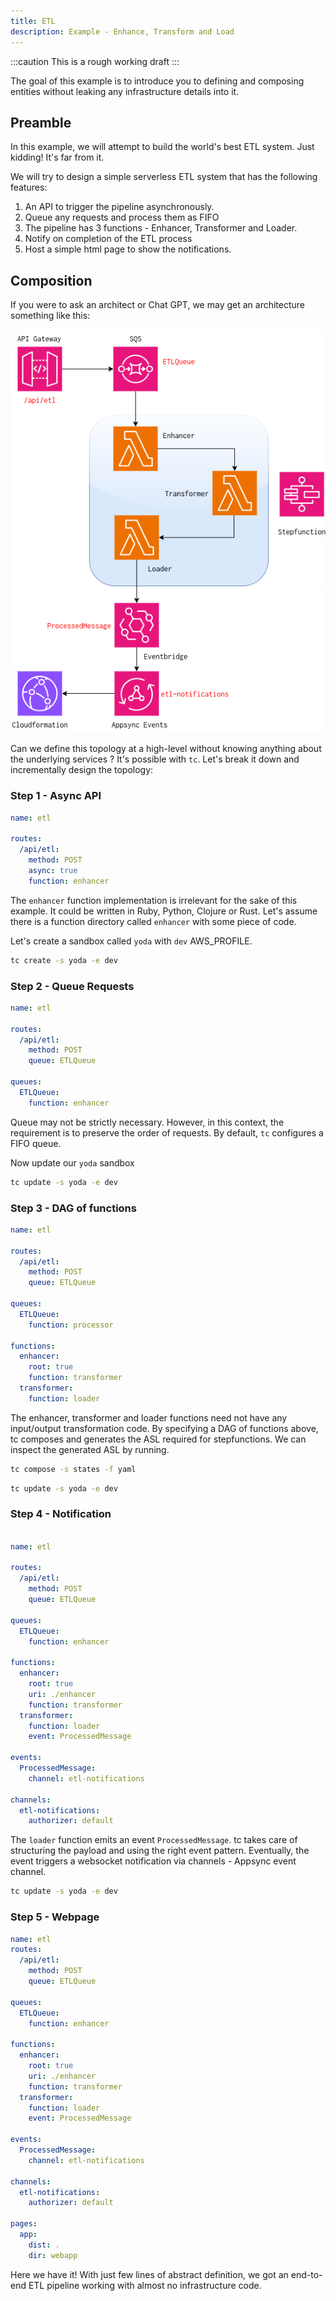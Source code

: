 ```yaml
---
title: ETL
description: Example - Enhance, Transform and Load
---
```


:::caution
This is a rough working draft
:::

The goal of this example is to introduce you to defining and composing entities without leaking any infrastructure details into it.

## Preamble

In this example, we will attempt to build the world's best ETL system. Just kidding! It's far from it.


We will try to design a simple serverless ETL system that has the following features:

1. An API to trigger the pipeline asynchronously.
2. Queue any requests and process them as FIFO
3. The pipeline has 3 functions - Enhancer, Transformer and Loader.
4. Notify on completion of the ETL process
5. Host a simple html page to show the notifications.


## Composition

If you were to ask an architect or Chat GPT, we may get an architecture something like this:

[![Etl image]][Etl source]

[Etl image]: ../../../assets/etl.png
[Etl source]: ../../../assets/etl.png

Can we define this topology at a high-level without knowing anything about the underlying services ? It's possible with `tc`.
Let's break it down and incrementally design the topology:

### Step 1 - Async API

```yaml  title="topology.yml"
name: etl

routes:
  /api/etl:
    method: POST
    async: true
    function: enhancer
```

The `enhancer` function implementation is irrelevant for the sake of this example. It could be written in Ruby, Python, Clojure or Rust. Let's assume there is a function directory called `enhancer` with some piece of code.

Let's create a sandbox called `yoda` with `dev` AWS_PROFILE.

```sh
tc create -s yoda -e dev
```

### Step 2 - Queue Requests


```yaml title="topology.yml"
name: etl

routes:
  /api/etl:
    method: POST
    queue: ETLQueue

queues:
  ETLQueue:
    function: enhancer
```

Queue may not be strictly necessary. However, in this context, the requirement is to preserve the order of requests. By default, `tc` configures a FIFO queue.

Now update our `yoda` sandbox

```sh
tc update -s yoda -e dev
```

### Step 3 - DAG of functions

```yaml title="topology.yml"
name: etl

routes:
  /api/etl:
    method: POST
    queue: ETLQueue

queues:
  ETLQueue:
    function: processor

functions:
  enhancer:
    root: true
    function: transformer
  transformer:
    function: loader


```

The enhancer, transformer and loader functions need not have any input/output transformation code. By specifying a DAG of functions above, tc composes and generates the ASL required for stepfunctions. We can inspect the generated ASL by running.

```sh
tc compose -s states -f yaml
```

```sh
tc update -s yoda -e dev
```


### Step 4 - Notification

```yaml title="topology.yml"

name: etl

routes:
  /api/etl:
    method: POST
    queue: ETLQueue

queues:
  ETLQueue:
    function: enhancer

functions:
  enhancer:
    root: true
    uri: ./enhancer
    function: transformer
  transformer:
    function: loader
    event: ProcessedMessage

events:
  ProcessedMessage:
    channel: etl-notifications

channels:
  etl-notifications:
    authorizer: default
```

The `loader` function emits an event `ProcessedMessage`. tc takes care of structuring the payload and using the right event pattern. Eventually, the event triggers a websocket notification via channels - Appsync event channel.


```sh
tc update -s yoda -e dev
```


### Step 5 - Webpage


```yaml title="topology.yml"
name: etl
routes:
  /api/etl:
    method: POST
    queue: ETLQueue

queues:
  ETLQueue:
    function: enhancer

functions:
  enhancer:
    root: true
    uri: ./enhancer
    function: transformer
  transformer:
    function: loader
    event: ProcessedMessage

events:
  ProcessedMessage:
    channel: etl-notifications

channels:
  etl-notifications:
    authorizer: default

pages:
  app:
    dist: .
    dir: webapp

```

Here we have it! With just few lines of abstract definition, we got an end-to-end ETL pipeline working with almost no infrastructure code.
